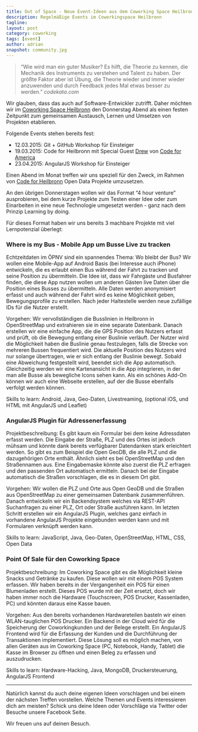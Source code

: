 ```yaml
---
title: Out of Space - Neue Event-Ideen aus dem Coworking Space Heilbronn
description: Regelmäßige Events im Coworkingspace Heilbronn
tagline:
layout: post
category: coworking
tags: [event]
author: adrian
snapshot: community.jpg
---
```


> “Wie wird man ein guter Musiker? Es hilft, die Theorie zu kennen, die Mechanik des Instruments zu verstehen und Talent zu haben. Der größte Faktor aber ist Übung, die Theorie wieder und immer wieder anzuwenden und durch Feedback jedes Mal etwas besser zu werden.”
*codekata.com*

Wir glauben, dass das auch auf Software-Entwickler zutrifft. Daher möchten wir im [Coworking Space Heilbronn](http://coworking-heilbronn.org/) den Donnerstag Abend als einen festen Zeitpunkt zum gemeinsamen Austausch, Lernen und Umsetzen von Projekten etablieren.

Folgende Events stehen bereits fest:

* 12.03.2015: Git + GitHub Workshop für Einsteiger
* 19.03.2015: Code for Heilbronn mit Special Guest [Drew](http://www.codeforamerica.org/people/drew-wilson/) von [Code for America](http://www.codeforamerica.org/)
* 23.04.2015: AngularJS Workshop für Einsteiger

Einen Abend im Monat treffen wir uns speziell für den Zweck, im Rahmen von [Code for Heilbronn](http://codefor.de/heilbronn) Open Data Projekte umzusetzen.

An den übrigen Donnerstagen wollen wir das Format “4 hour venture” ausprobieren, bei dem kurze Projekte zum Testen einer Idee oder zum Einarbeiten in eine neue Technologie umgesetzt werden - ganz nach dem Prinzip Learning by doing.

Für dieses Format haben wir uns bereits 3 machbare Projekte mit viel Lernpotenzial überlegt:

### Where is my Bus - Mobile App um Busse Live zu tracken
Echtzeitdaten im ÖPNV sind ein spannendes Thema: Wo bleibt der Bus? Wir wollen eine Mobile-App auf Android Basis (bei Interesse auch iPhone) entwickeln, die es erlaubt einen Bus während der Fahrt zu tracken und seine Position zu übermitteln. Die Idee ist, dass wir Fahrgäste und Busfahrer finden, die diese App nutzen wollen um anderen Gästen live Daten über die Position eines Busses zu übermitteln. Alle Daten werden anonymisiert erfasst und auch während der Fahrt wird es keine Möglichkeit geben, Bewegungsprofile zu erstellen. Nach jeder Haltestelle werden neue zufällige IDs für die Nutzer erstellt.

Vorgehen:
Wir vervollständigen die Busslinien in Heilbronn in OpenStreetMap und extrahieren sie in eine separate Datenbank. Danach erstellen wir eine einfache App, die die GPS Position des Nutzers erfasst und prüft, ob die Bewegung entlang einer Buslinie verläuft. Der Nutzer wird die Möglichkeit haben die Buslinie genau festzulegen, falls die Strecke von mehreren Bussen frequentiert wird.
Die aktuelle Position des Nutzers wird nur solange übertragen, wie er sich entlang der Buslinie bewegt. Sobald eine Abweichung festgestellt wird, beendet sich die App automatisch.
Gleichzeitig werden wir eine Kartenansicht in die App integrieren, in der man alle Busse als bewegliche Icons sehen kann.
Als ein schönes Add-On können wir auch eine Webseite erstellen, auf der die Busse ebenfalls verfolgt werden können.

Skills to learn:
Android, Java, Geo-Daten, Livestreaming, (optional iOS, und HTML mit AngularJS und Leaflet)


### AngularJS Plugin für Adressenerfassung

Projektbeschreibung:
Es gibt kaum ein Formular bei dem keine Adressdaten erfasst werden. Die Eingabe der Straße, PLZ und des Ortes ist jedoch mühsam und könnte dank bereits verfügbarer Datendanken stark erleichtert werden. So gibt es zum Beispiel die Open GeoDB, die alle PLZ und die dazugehörigen Orte enthält. Ähnlich sieht es bei OpenStreetMap und den Straßennamen aus. Eine Eingabemaske könnte also zuerst die PLZ erfragen und den passenden Ort automatisch ermitteln. Danach bei der Eingabe automatisch die Straßen vorschlagen, die es in diesem Ort gibt.

Vorgehen:
Wir wollen die PLZ und Orte aus Open GeoDB und die Straßen aus OpenStreetMap zu einer gemeinsamen Datenbank zusammenführen. Danach entwickeln wir ein Backendsystem welches via REST-API Suchanfragen zu einer PLZ, Ort oder Straße ausführen kann. Im letzten Schritt erstellen wir ein AngularJS Plugin, welches ganz einfach in vorhandene AngularJS Projekte eingebunden werden kann und mit Formularen verknüpft werden kann.

Skills to learn:
JavaScript, Java, Geo-Daten, OpenStreetMap, HTML, CSS, Open Data


### Point Of Sale für den Coworking Space

Projektbeschreibung:
Im Coworking Space gibt es die Möglichkeit kleine Snacks und Getränke zu kaufen. Diese wollen wir mit einem POS System erfassen. Wir haben bereits in der Vergangenheit ein POS für einen Blumenladen erstellt. Dieses POS wurde mit der Zeit ersetzt, doch wir haben immer noch die Hardware (Touchscreen, POS Drucker, Kassenladen, PC) und könnten daraus eine Kasse bauen.

Vorgehen:
Aus den bereits vorhandenen Hardwareteilen basteln wir einen WLAN-tauglichen POS Drucker. Ein Backend in der Cloud wird für die Speicherung der Coworkingkunden und der Belege erstellt. Ein AngularJS Frontend wird für die Erfassung der Kunden und die Durchführung der Transaktionen implementiert. Diese Lösung soll es möglich machen, von allen Geräten aus im Coworking Space (PC, Notebook, Handy, Tablet) die Kasse im Browser zu öffnen und einen Beleg zu erfassen und auszudrucken.

Skills to learn:
Hardware-Hacking, Java, MongoDB, Druckersteuerung, AngularJS Frontend

- - -

Natürlich kannst du auch deine eigenen Ideen vorschlagen und bei einem der nächsten Treffen vorstellen. Welche Themen und Events interessieren dich am meisten?
Schick uns deine Ideen oder Vorschläge via Twitter oder Besuche unsere Facebook Seite.

Wir freuen uns auf deinen Besuch.
